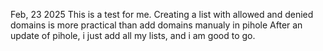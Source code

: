 Feb, 23 2025
This is a test for me. Creating a list with allowed and denied domains is more practical
than add domains manualy in pihole
After an update of pihole, i just add all my lists, and i am good to go.
